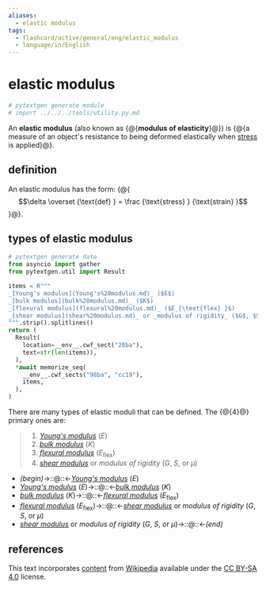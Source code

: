 ```yaml
---
aliases:
  - elastic modulus
tags:
  - flashcard/active/general/eng/elastic_modulus
  - language/in/English
---
```


# elastic modulus

```Python
# pytextgen generate module
# import ../../../tools/utility.py.md
```

An __elastic modulus__ (also known as {@{__modulus of elasticity__}@}) is {@{a measure of an object's resistance to being deformed elastically when [stress](stress%20(mechanics).md) is applied}@}. <!--SR:!2026-10-16,673,330!2025-04-01,225,310-->

## definition

An elastic modulus has the form: {@{$$\delta \overset {\text{def} } = \frac {\text{stress} } {\text{strain} }$$}@}. <!--SR:!2025-05-04,269,330-->

## types of elastic modulus

```Python
# pytextgen generate data
from asyncio import gather
from pytextgen.util import Result

items = R"""
_[Young's modulus](Young's%20modulus.md)_ ($E$)
_[bulk modulus](bulk%20modulus.md)_ ($K$)
_[flexural modulus](flexural%20modulus.md)_ ($E_{\text{flex} }$)
_[shear modulus](shear%20modulus.md)_ or _modulus of rigidity_ ($G$, $S$, or $\mu$)
""".strip().splitlines()
return (
  Result(
    location=__env__.cwf_sect("28ba"),
    text=str(len(items)),
  ),
  *await memorize_seq(
    __env__.cwf_sects("98ba", "cc19"),
    items,
  ),
)
```

There are many types of elastic moduli that can be defined. The {@{<!--pytextgen generate section="28ba"--><!-- The following content is generated at 2024-05-14T01:02:39.496907+08:00. Any edits will be overridden! -->4<!--/pytextgen-->}@} primary ones are: <!--SR:!2025-03-13,229,330-->

<!--pytextgen generate section="98ba"--><!-- The following content is generated at 2024-05-13T21:24:01.864042+08:00. Any edits will be overridden! -->

> 1. _[Young's modulus](Young's%20modulus.md)_ ($E$)
> 2. _[bulk modulus](bulk%20modulus.md)_ ($K$)
> 3. _[flexural modulus](flexural%20modulus.md)_ ($E_{\text{flex} }$)
> 4. _[shear modulus](shear%20modulus.md)_ or _modulus of rigidity_ ($G$, $S$, or $\mu$)

<!--/pytextgen-->

<!--pytextgen generate section="cc19"--><!-- The following content is generated at 2024-05-13T21:24:01.873248+08:00. Any edits will be overridden! -->

- _(begin)_→::@::←_[Young's modulus](Young's%20modulus.md)_ ($E$) <!--SR:!2026-06-23,533,310!2025-05-20,281,330-->
- _[Young's modulus](Young's%20modulus.md)_ ($E$)→::@::←_[bulk modulus](bulk%20modulus.md)_ ($K$) <!--SR:!2027-01-27,705,330!2025-03-20,234,330-->
- _[bulk modulus](bulk%20modulus.md)_ ($K$)→::@::←_[flexural modulus](flexural%20modulus.md)_ ($E_{\text{flex} }$) <!--SR:!2025-09-13,323,290!2026-09-18,595,310-->
- _[flexural modulus](flexural%20modulus.md)_ ($E_{\text{flex} }$)→::@::←_[shear modulus](shear%20modulus.md)_ or _modulus of rigidity_ ($G$, $S$, or $\mu$) <!--SR:!2026-07-04,492,270!2026-07-26,558,310-->
- _[shear modulus](shear%20modulus.md)_ or _modulus of rigidity_ ($G$, $S$, or $\mu$)→::@::←_(end)_ <!--SR:!2026-05-02,487,310!2026-06-16,556,310-->

<!--/pytextgen-->

## references

This text incorporates [content](https://en.wikipedia.org/wiki/elastic_modulus) from [Wikipedia](Wikipedia.md) available under the [CC BY-SA 4.0](https://creativecommons.org/licenses/by-sa/4.0/) license.
